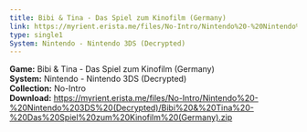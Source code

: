 ```yaml
---
title: Bibi & Tina - Das Spiel zum Kinofilm (Germany)
link: https://myrient.erista.me/files/No-Intro/Nintendo%20-%20Nintendo%203DS%20(Decrypted)/Bibi%20&%20Tina%20-%20Das%20Spiel%20zum%20Kinofilm%20(Germany).zip
type: single1
System: Nintendo - Nintendo 3DS (Decrypted)
---
```

<b>Game:</b> Bibi & Tina - Das Spiel zum Kinofilm (Germany)<br>
<b>System:</b> Nintendo - Nintendo 3DS (Decrypted)<br>
<b>Collection:</b> No-Intro<br>
<b>Download:</b> https://myrient.erista.me/files/No-Intro/Nintendo%20-%20Nintendo%203DS%20(Decrypted)/Bibi%20&%20Tina%20-%20Das%20Spiel%20zum%20Kinofilm%20(Germany).zip